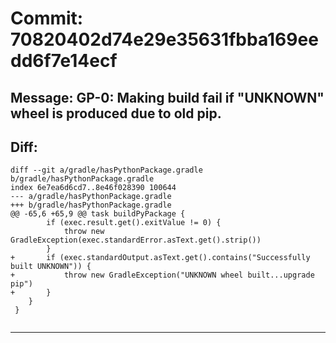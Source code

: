 # Commit: 70820402d74e29e35631fbba169eedd6f7e14ecf
## Message: GP-0: Making build fail if "UNKNOWN" wheel is produced due to old pip.
## Diff:
```
diff --git a/gradle/hasPythonPackage.gradle b/gradle/hasPythonPackage.gradle
index 6e7ea6d6cd7..8e46f028390 100644
--- a/gradle/hasPythonPackage.gradle
+++ b/gradle/hasPythonPackage.gradle
@@ -65,6 +65,9 @@ task buildPyPackage {
 		if (exec.result.get().exitValue != 0) {
 			throw new GradleException(exec.standardError.asText.get().strip())
 		}
+		if (exec.standardOutput.asText.get().contains("Successfully built UNKNOWN")) {
+			throw new GradleException("UNKNOWN wheel built...upgrade pip")
+		}
 	}
 }
 
```
-----------------------------------
